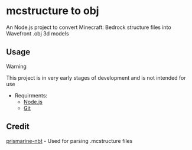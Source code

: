 # mcstructure to obj

An Node.js project to convert Minecraft: Bedrock structure files into Wavefront .obj 3d models

## Usage
> [!WARNING]
> This project is in very early stages of development and is not intended for use
- Requirments:
  - [Node.js](https://nodejs.org/)
  - [Git](https://git-scm.com/downloads)

## Credit
[prismarine-nbt](https://github.com/prismarinejs/prismarine-nbt) - Used for parsing .mcstructure files
